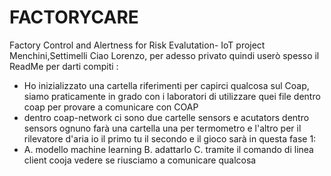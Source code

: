 # FACTORYCARE
Factory Control and Alertness for Risk Evalutation- IoT project Menchini,Settimelli
Ciao Lorenzo, per adesso privato quindi userò spesso il ReadMe per darti compiti :
- Ho inizializzato una cartella riferimenti per capirci qualcosa sul Coap, siamo praticamente in grado con i laboratori di utilizzare quei file dentro coap per provare a comunicare con COAP
- dentro coap-network ci sono due cartelle sensors e acutators dentro sensors ognuno farà una cartella una per termometro e l'altro per il rilevatore d'aria io il primo tu il secondo e il gioco sarà in questa fase 1:
-  A. modello machine learning B. adattarlo C. tramite il comando di linea client cooja vedere se riusciamo a comunicare qualcosa 

